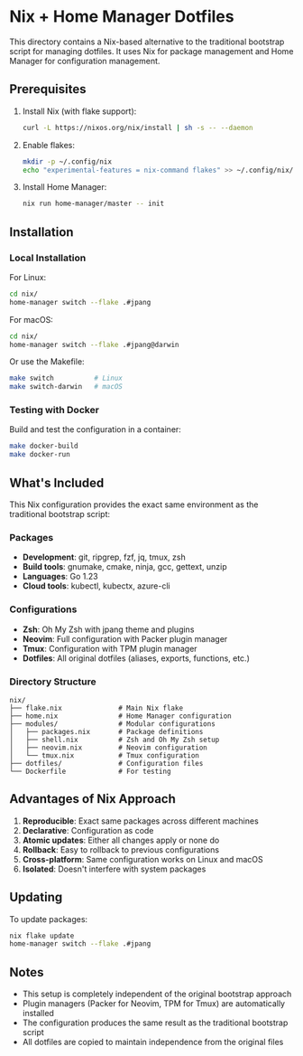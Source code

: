 # Nix + Home Manager Dotfiles

This directory contains a Nix-based alternative to the traditional bootstrap script for managing dotfiles. It uses Nix for package management and Home Manager for configuration management.

## Prerequisites

1. Install Nix (with flake support):
   ```bash
   curl -L https://nixos.org/nix/install | sh -s -- --daemon
   ```

2. Enable flakes:
   ```bash
   mkdir -p ~/.config/nix
   echo "experimental-features = nix-command flakes" >> ~/.config/nix/nix.conf
   ```

3. Install Home Manager:
   ```bash
   nix run home-manager/master -- init
   ```

## Installation

### Local Installation

For Linux:
```bash
cd nix/
home-manager switch --flake .#jpang
```

For macOS:
```bash
cd nix/
home-manager switch --flake .#jpang@darwin
```

Or use the Makefile:
```bash
make switch          # Linux
make switch-darwin   # macOS
```

### Testing with Docker

Build and test the configuration in a container:
```bash
make docker-build
make docker-run
```

## What's Included

This Nix configuration provides the exact same environment as the traditional bootstrap script:

### Packages
- **Development**: git, ripgrep, fzf, jq, tmux, zsh
- **Build tools**: gnumake, cmake, ninja, gcc, gettext, unzip
- **Languages**: Go 1.23
- **Cloud tools**: kubectl, kubectx, azure-cli

### Configurations
- **Zsh**: Oh My Zsh with jpang theme and plugins
- **Neovim**: Full configuration with Packer plugin manager
- **Tmux**: Configuration with TPM plugin manager
- **Dotfiles**: All original dotfiles (aliases, exports, functions, etc.)

### Directory Structure
```
nix/
├── flake.nix              # Main Nix flake
├── home.nix               # Home Manager configuration
├── modules/               # Modular configurations
│   ├── packages.nix       # Package definitions
│   ├── shell.nix          # Zsh and Oh My Zsh setup
│   ├── neovim.nix         # Neovim configuration
│   └── tmux.nix           # Tmux configuration
├── dotfiles/              # Configuration files
└── Dockerfile             # For testing
```

## Advantages of Nix Approach

1. **Reproducible**: Exact same packages across different machines
2. **Declarative**: Configuration as code
3. **Atomic updates**: Either all changes apply or none do
4. **Rollback**: Easy to rollback to previous configurations
5. **Cross-platform**: Same configuration works on Linux and macOS
6. **Isolated**: Doesn't interfere with system packages

## Updating

To update packages:
```bash
nix flake update
home-manager switch --flake .#jpang
```

## Notes

- This setup is completely independent of the original bootstrap approach
- Plugin managers (Packer for Neovim, TPM for Tmux) are automatically installed
- The configuration produces the same result as the traditional bootstrap script
- All dotfiles are copied to maintain independence from the original files